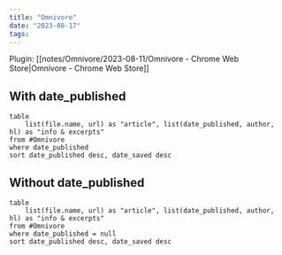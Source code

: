 ```yaml
---
title: "Omnivore"
date: "2023-08-17"
tags:
---
```


Plugin: [[notes/Omnivore/2023-08-11/Omnivore - Chrome Web Store|Omnivore - Chrome Web Store]]

## With date_published
```dataview
table
	list(file.name, url) as "article", list(date_published, author, hl) as "info & excerpts"
from #Omnivore 
where date_published 
sort date_published desc, date_saved desc
```

## Without date_published
```dataview
table
	list(file.name, url) as "article", list(date_published, author, hl) as "info & excerpts"
from #Omnivore 
where date_published = null
sort date_published desc, date_saved desc
```

